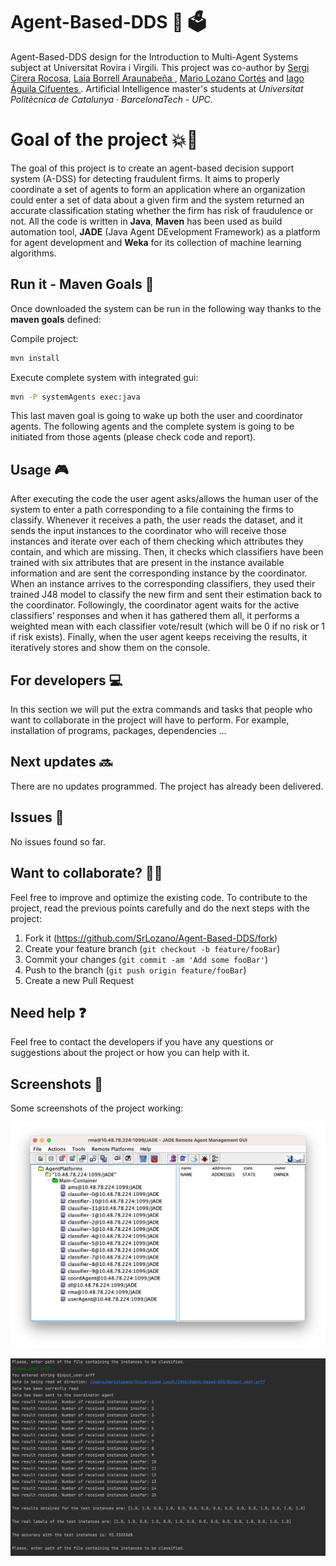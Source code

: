 # Agent-Based-DDS 🤖 🗳
Agent-Based-DDS design for the Introduction to Multi-Agent Systems subject at Universitat Rovira i Virgili. This project was co-author by [Sergi Cirera Rocosa](https://github.com/Sergi-Cirera-Rocosa), [Laia Borrell Araunabeña ](https://github.com/Laiaborrell), [Mario Lozano Cortés](https://github.com/SrLozano) and [Iago Águila Cifuentes ](https://github.com/iAguila98). Artificial Intelligence master's students at _Universitat Politècnica de Catalunya · BarcelonaTech - UPC_.

# Goal of the project 💥💯
The goal of this project is to create an agent-based decision support system (A-DSS) for detecting fraudulent firms. It aims to properly coordinate a set of agents to form an application where an organization could enter a set of data about a given firm and the system returned an accurate classification stating whether the firm has risk of fraudulence or not. All the code is written in **Java**, **Maven** has been used as build automation tool, **JADE** (Java Agent DEvelopment Framework) as a platform for agent development and **Weka** for its collection of machine learning algorithms.

## Run it - Maven Goals 🚀

Once downloaded the system can be run in the following way thanks to the **maven goals** defined:

Compile project:
```sh
mvn install
```
Execute complete system with integrated gui:
```sh
mvn -P systemAgents exec:java
```

This last maven goal is going to wake up both the user and coordinator agents. The following agents and the complete system is going to be initiated from those agents (please check code and report).

## Usage 🎮
After executing the code the user agent asks/allows the human user of the system to enter a path corresponding to a file containing the firms to classify. Whenever it receives a path, the user reads the dataset, and it sends the input instances to the coordinator who will receive those instances and iterate over each of them checking which attributes they contain, and which are missing. Then, it checks which classifiers have been trained with six attributes that are present in the instance available information and are sent the corresponding instance by the coordinator. When an instance arrives to the corresponding classifiers, they used their trained J48 model to classify the new firm and sent their estimation back to the coordinator. Followingly, the coordinator agent waits for the active classifiers’ responses and when it has gathered them all, it performs a weighted mean with each classifier vote/result (which will be 0 if no risk or 1 if risk exists). Finally, when the user agent keeps receiving the results, it iteratively stores and show them on the console.

## For developers 💻
In this section we will put the extra commands and tasks that people who want to collaborate in the project will have to perform. For example, installation of programs, packages, dependencies ...


## Next updates 🔜
There are no updates programmed. The project has already been delivered.

## Issues 🤕
No issues found so far.

## Want to collaborate? 🙋🏻
Feel free to improve and optimize the existing code. To contribute to the project, read the previous points carefully and do the next steps with the project:
1. Fork it (<https://github.com/SrLozano/Agent-Based-DDS/fork>)
2. Create your feature branch (`git checkout -b feature/fooBar`)
3. Commit your changes (`git commit -am 'Add some fooBar'`)
4. Push to the branch (`git push origin feature/fooBar`)
5. Create a new Pull Request

## Need help ❓
Feel free to contact the developers if you have any questions or suggestions about the project or how you can help with it.

## Screenshots 📸
Some screenshots of the project working:

![ScreenShot](screenshots/sc1.png)

![ScreenShot](screenshots/sc2.png)


